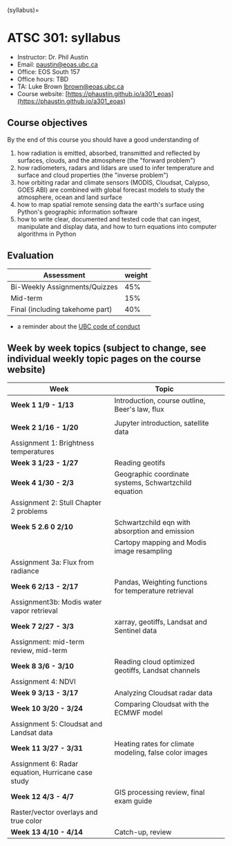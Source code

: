 (syllabus)=
# ATSC 301: syllabus


- Instructor:   Dr. Phil Austin
- Email:        paustin@eoas.ubc.ca
- Office:       EOS South 157
- Office hours: TBD
- TA: Luke Brown <lbrown@eoas.ubc.ca>
- Course website: [https://phaustin.github.io/a301_eoas](https://phaustin.github.io/a301_eoas)


## Course objectives

By the end of this course you should have a good understanding of

1. how radiation is emitted, absorbed, transmitted and reflected by
   surfaces, clouds, and the atmosphere  (the "forward problem")
2. how radiometers, radars and lidars are used to infer
   temperature and surface and cloud properties (the "inverse problem")
3. how orbiting radar and climate sensors (MODIS, Cloudsat, Calypso, GOES ABI) are combined with
   global forecast models to study the atmosphere, ocean and land surface
3. how to map spatial remote sensing data the earth's surface using Python's geographic information software  
4. how to write clear, documented and tested code that can ingest, manipulate and display
   data, and how to turn equations into computer algorithms in Python


## Evaluation

|           Assessment            | weight |
| ------------------------------- | ------ |
| Bi-Weekly Assignments/Quizzes   | 45%    |
| Mid-term                        | 15%    |
| Final (including takehome part) | 40%    |


- a reminder about the [UBC code of conduct](https://students.ubc.ca/campus-life/student-code-conduct/)

## Week by week topics (subject to change, see individual weekly topic pages on the course website)

| Week                                               | Topic                                                  |                 |
|----------------------------------------------------|--------------------------------------------------------|-----------------|
| **Week 1  1/9 - 1/13**                             | Introduction, course outline, Beer's law, flux         |                 |
|                                                    |                                                        |                 |
| **Week 2  1/16 - 1/20**                            | Jupyter introduction, satellite data                   |                 |
| Assignment 1: Brightness temperatures |   
| **Week 3  1/23 - 1/27** | Reading geotifs |  |
| **Week 4  1/30 - 2/3**                             | Geographic coordinate systems, Schwartzchild equation  |                 |
| Assignment 2: Stull Chapter 2 problems             |                                                        |                 |
| **Week 5  2.6  0  2/10**                           | Schwartzchild eqn with absorption and emission         |                 |
|                                                    | Cartopy mapping and Modis image resampling             |                 |
| Assignment 3a: Flux from radiance                  |                                                        |                 |
| **Week 6  2/13 - 2/17**                            | Pandas, Weighting functions for temperature retrieval  |                 |
| Assignment3b: Modis water vapor retrieval          |                                                        |                 |
| **Week 7  2/27 -  3/3**                            | xarray, geotiffs, Landsat and Sentinel data            |                 |
| Assignment: mid-term review, mid-term              |                                                        |                 |
| **Week 8  3/6 - 3/10**                             | Reading cloud optimized geotiffs, Landsat channels     |                 |
| Assignment 4: NDVI                                 |                                                        |                 |
| **Week 9  3/13 - 3/17**                            | Analyzing Cloudsat radar data                          |                 |
| **Week 10 3/20 - 3/24**                            | Comparing Cloudsat with the ECMWF model                |                 |
| Assignment 5: Cloudsat and Landsat data            |                                                        |                 |
| **Week 11 3/27 - 3/31**                            | Heating rates for climate modeling, false color images |                 |
| Assignment 6: Radar equation, Hurricane case study |                                                        |                 |
| **Week 12 4/3 - 4/7**                              | GIS processing review, final exam guide                |                 |
| Raster/vector overlays and true color              |                                                        |                 |
| **Week 13 4/10 - 4/14**                            | Catch-up, review                                       |                 |

